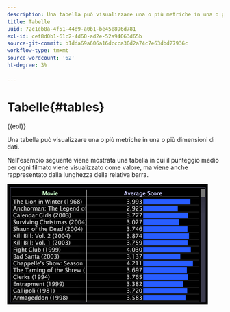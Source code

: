 ```yaml
---
description: Una tabella può visualizzare una o più metriche in una o più dimensioni di dati.
title: Tabelle
uuid: 72c1eb8a-4f51-44d9-a0b1-be45e896d781
exl-id: cef8d0b1-61c2-4d60-ad2e-52a94063d65b
source-git-commit: b1dda69a606a16dccca30d2a74c7e63dbd27936c
workflow-type: tm+mt
source-wordcount: '62'
ht-degree: 3%

---
```


# Tabelle{#tables}

{{eol}}

Una tabella può visualizzare una o più metriche in una o più dimensioni di dati.

Nell&#39;esempio seguente viene mostrata una tabella in cui il punteggio medio per ogni filmato viene visualizzato come valore, ma viene anche rappresentato dalla lunghezza della relativa barra.

![](assets/vis_Table.png)
